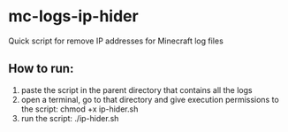# mc-logs-ip-hider
Quick script for remove IP addresses for Minecraft log files

## How to run:
1. paste the script in the parent directory that contains all the logs
2. open a terminal, go to that directory and give execution permissions to the script: chmod +x ip-hider.sh
3. run the script: ./ip-hider.sh
